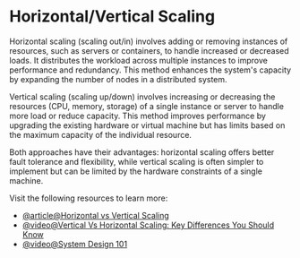 # Horizontal/Vertical Scaling

Horizontal scaling (scaling out/in) involves adding or removing instances of resources, such as servers or containers, to handle increased or decreased loads. It distributes the workload across multiple instances to improve performance and redundancy. This method enhances the system's capacity by expanding the number of nodes in a distributed system.

Vertical scaling (scaling up/down) involves increasing or decreasing the resources (CPU, memory, storage) of a single instance or server to handle more load or reduce capacity. This method improves performance by upgrading the existing hardware or virtual machine but has limits based on the maximum capacity of the individual resource.

Both approaches have their advantages: horizontal scaling offers better fault tolerance and flexibility, while vertical scaling is often simpler to implement but can be limited by the hardware constraints of a single machine.

Visit the following resources to learn more:

- [@article@Horizontal vs Vertical Scaling](https://touchstonesecurity.com/horizontal-vs-vertical-scaling-what-you-need-to-know/)
- [@video@Vertical Vs Horizontal Scaling: Key Differences You Should Know](https://www.youtube.com/watch?v=dvRFHG2-uYs)
- [@video@System Design 101](https://www.youtube.com/watch?v=Y-Gl4HEyeUQ)
